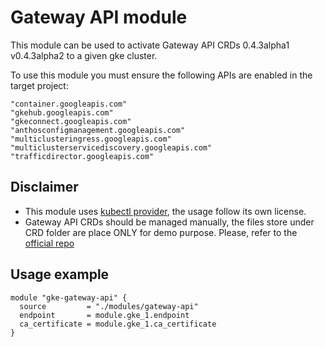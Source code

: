 # Gateway API module
This module can be used to activate Gateway API CRDs 0.4.3alpha1 v0.4.3alpha2 to a given gke cluster.

To use this module you must ensure the following APIs are enabled in the target project:
```
"container.googleapis.com"
"gkehub.googleapis.com"
"gkeconnect.googleapis.com"
"anthosconfigmanagement.googleapis.com"
"multiclusteringress.googleapis.com"
"multiclusterservicediscovery.googleapis.com"
"trafficdirector.googleapis.com"
```

## Disclaimer
- This module uses [kubectl provider](https://registry.terraform.io/providers/gavinbunney/kubectl/latest/docs), the usage follow its own license.
- Gateway API CRDs should be managed manually, the files store under CRD folder are place ONLY for demo purpose. Please, refer to the [official repo](github.com/kubernetes-sigs/gateway-api/)

## Usage example

```hcl
module "gke-gateway-api" {
  source         = "./modules/gateway-api"
  endpoint       = module.gke_1.endpoint
  ca_certificate = module.gke_1.ca_certificate
}
```
